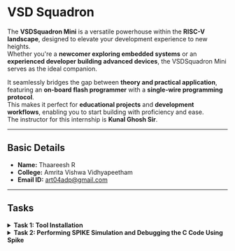 # VSD Squadron

The **VSDSquadron Mini** is a versatile powerhouse within the **RISC-V landscape**, designed to elevate your development experience to new heights.  
Whether you're a **newcomer exploring embedded systems** or an **experienced developer building advanced devices**, the VSDSquadron Mini serves as the ideal companion.

It seamlessly bridges the gap between **theory and practical application**, featuring an **on-board flash programmer** with a **single-wire programming protocol**.  
This makes it perfect for **educational projects** and **development workflows**, enabling you to start building with proficiency and ease.  
The instructor for this internship is **Kunal Ghosh Sir**.

---

## Basic Details

- **Name:** Thaareesh R  
- **College:** Amrita Vishwa Vidhyapeetham  
- **Email ID:** art04adp@gmail.com  

---

## Tasks

<details>
  <summary><strong>Task 1: Tool Installation</strong></summary>

  <br>

  The objective of **Task 1** is to install all the essential tools required for this internship. These include:

  - Ubuntu on VirtualBox  
  - GNU Toolchain  
  - Running C code for displaying sum 1 to n.

  ### 📸 Screenshot

  ![VSDSquadron Mini](Task1/C%20file.png)

  C file is then converted to RISC-V Binary
  ![VSDSquadron Mini](Task1/C%20to%20Binary%20File.png)
  ![VSDSquadron Mini](Task1/Disassembly%20File.png)
</details>
<details>
  <summary><strong>Task 2: Performing SPIKE Simulation and Debugging the C Code Using Spike</strong></summary>

  <br>

  ### 🧠 What is Spike?

  **Spike** is the official simulator for the **RISC-V Instruction Set Architecture (ISA)**.  
  It provides a virtual environment for executing RISC-V programs, which is extremely useful for testing, debugging, and learning how RISC-V processors work under the hood.

  Developers use Spike to simulate compiled programs, analyze instruction execution, and ensure their software behaves correctly before deploying it to hardware.

  To compile C programs for RISC-V, we use the **GNU Compiler Collection (GCC)** configured for RISC-V targets. Once compiled, the binaries can be run and debugged in Spike.

  ---

  ### 🧪 Running a RISC-V Program in Spike

  After compiling the C file using `riscv64-unknown-elf-gcc`, we run the output binary on Spike using:

  ```bash
  spike pk sum1ton.o
  ![Task](Task2/task1.jpg)
  ![Task](Task2/task2.jpg)
  ![Code](Task2/cprogram.jpg)
  ![Task](Task2/task3.jpg)
  ![Task](Task2/task4.jpg)
</details>
